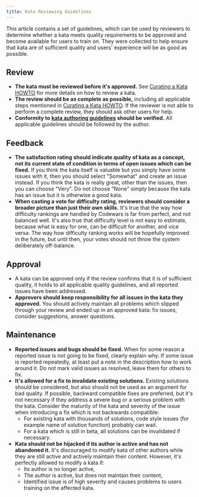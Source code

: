 ```yaml
---
title: Kata Reviewing Guidelines
---
```


This article contains a set of guidelines, which can be used by reviewers to determine whether a kata meets quality requirements to be approved and become available for users to train on. They were collected to help ensure that kata are of sufficient quality and users' experience will be as good as possible.

## Review

- **The kata must be reviewed before it's approved.** See [Curating a Kata HOWTO][howto-review-kata] for more details on how to review a kata.
- **The review should be as complete as possible,** including all applicable steps mentioned in [Curating a Kata HOWTO][howto-review-kata]. If the reviewer is not able to perform a complete review, they should ask other users for help.
- **Conformity to [kata authoring guidelines][guidelines-authoring-kata] should be verified.** All applicable guidelines should be followed by the author.


## Feedback

- **The satisfaction rating should indicate quality of kata as a concept, not its current state of condition in terms of open issues which can be fixed.** If you think the kata itself is valuable but you simply have some issues with it, then you should select "Somewhat" and create an issue instead. If you think the kata is really great, other than the issues, then you can choose "Very". Do not choose "None" simply because the kata has an issue but it is otherwise a good kata.
- **When casting a vote for difficulty rating, reviewers should consider a broader picture than just their own skills.** It's true that the way how difficulty rankings are handled by Codewars is far from perfect, and not balanced well. It's also true that difficulty level is not easy to estimate, because what is easy for one, can be difficult for another, and vice versa. The way how difficulty ranking works will be hopefully improved in the future, but until then, your votes should not throw the system deliberately off-balance.


## Approval

- A kata can be approved only if the review confirms that it is of sufficient quality, it holds to all applicable quality guidelines, and all reported issues have been addressed.
- **Approvers should keep responsibility for all issues in the kata they approved.** You should actively maintain all problems which slipped through your review and ended up in an approved kata: fix issues, consider suggestions, answer questions.


## Maintenance

- **Reported issues and bugs should be fixed.** When for some reason a reported issue is not going to be fixed, clearly explain why. If some issue is reported repeatedly, at least put a note in the description how to work around it. Do not mark valid issues as resolved, leave them for others to fix.
- **It's allowed for a fix to invalidate existing solutions.** Existing solutions should be considered, but also should not be used as an argument for bad quality. If possible, backward compatible fixes are preferred, but it's not necessary if they address a severe bug or a serious problem with the kata. Consider the maturity of the kata and severity of the issue when introducing a fix which is not backwards compatible:
  - For existing kata with thousands of solutions, code style issues (for example name of solution function) probably can wait.
  - For a kata which is still in beta, all solutions can be invalidated if necessary.
- **Kata should not be hijacked if its author is active and has not abandoned it.** It's discouraged to modify kata of other authors while they are still active and actively maintain their content. However, it's perfectly allowed to modify a kata if:
  - Its author is no longer active,
  - The author is active, but does not maintain their content,
  - Identified issue is of high severity and causes problems to users training on the affected kata.


[guidelines-authoring-kata]: /authoring/guidelines/kata/
[howto-review-kata]: /curation/kata/#review
